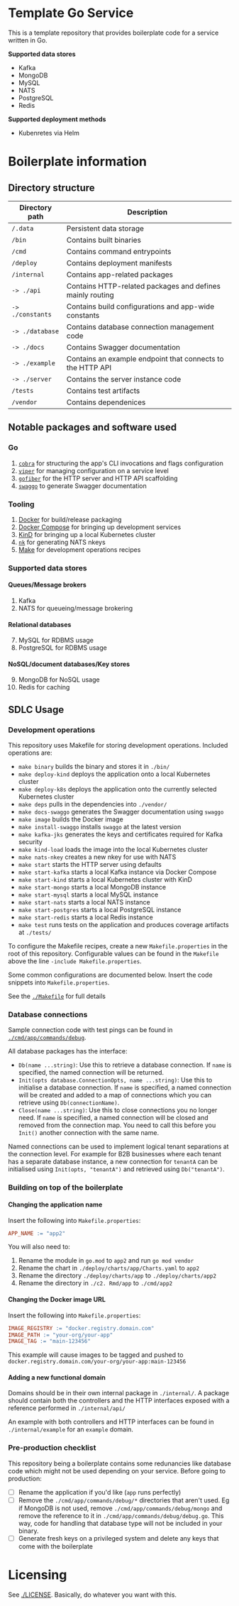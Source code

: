 # Template Go Service

This is a template repository that provides boilerplate code for a service written in Go.

**Supported data stores**
- Kafka
- MongoDB
- MySQL
- NATS
- PostgreSQL
- Redis

**Supported deployment methods**
- Kubenretes via Helm

# Boilerplate information

## Directory structure

| Directory path | Description |
| --- | --- |
| `/.data` | Persistent data storage |
| `/bin` | Contains built binaries |
| `/cmd` | Contains command entrypoints |
| `/deploy` | Contains deployment manifests |
| `/internal` | Contains app-related packages |
| `-> ./api` | Contains HTTP-related packages and defines mainly routing |
| `-> ./constants` | Contains build configurations and app-wide constants |
| `-> ./database` | Contains database connection management code |
| `-> ./docs` | Contains Swagger documentation |
| `-> ./example` | Contains an example endpoint that connects to the HTTP API |
| `-> ./server` | Contains the server instance code |
| `/tests` | Contains test artifacts |
| `/vendor` | Contains dependenices |

## Notable packages and software used

### Go

1. [`cobra`](https://github.com/spf13/cobra) for structuring the app's CLI invocations and flags configuration
1. [`viper`](https://github.com/spf13/viper) for managing configuration on a service level
1. [`gofiber`](https://github.com/gofiber/fiber) for the HTTP server and HTTP API scaffolding
2. [`swaggo`](https://github.com/swaggo/swag) to generate Swagger documentation

### Tooling

1. [Docker](https://www.docker.com/) for build/release packaging
2. [Docker Compose](https://docs.docker.com/compose/) for bringing up development services
3. [KinD](https://github.com/kubernetes-sigs/kind/) for bringing up a local Kubernetes cluster
4. [`nk`](https://github.com/nats-io/nkeys) for generating NATS nkeys
5. [Make](https://www.gnu.org/software/make/) for development operations recipes

### Supported data stores

#### Queues/Message brokers

1. Kafka
5. NATS for queueing/message brokering

#### Relational databases
7. MySQL for RDBMS usage
8. PostgreSQL for RDBMS usage

#### NoSQL/document databases/Key stores
9.  MongoDB for NoSQL usage
10. Redis for caching

## SDLC Usage

### Development operations

This repository uses Makefile for storing development operations. Included operations are:

- `make binary` builds the binary and stores it in `./bin/`
- `make deploy-kind` deploys the application onto a local Kubernetes cluster
- `make deploy-k8s` deploys the application onto the currently selected Kubernetes cluster
- `make deps` pulls in the dependencies into `./vendor/`
- `make docs-swaggo` generates the Swagger documentation using `swaggo`
- `make image` builds the Docker image
- `make install-swaggo` installs `swaggo` at the latest version
- `make kafka-jks` generates the keys and certificates required for Kafka security
- `make kind-load` loads the image into the local Kubernetes cluster
- `make nats-nkey` creates a new nkey for use with NATS
- `make start` starts the HTTP server using defaults
- `make start-kafka` starts a local Kafka instance via Docker Compose
- `make start-kind` starts a local Kubernetes cluster with KinD
- `make start-mongo` starts a local MongoDB instance
- `make start-mysql` starts a local MySQL instance
- `make start-nats` starts a local NATS instance
- `make start-postgres` starts a local PostgreSQL instance
- `make start-redis` starts a local Redis instance
- `make test` runs tests on the application and produces coverage artifacts at `./tests/`

To configure the Makefile recipes, create a new `Makefile.properties` in the root of this repository. Configurable values can be found in the `Makefile` above the line `-include Makefile.properties`.

Some common configurations are documented below. Insert the code snippets into `Makefile.properties`.

See the [`./Makefile`](Makefile) for full details

### Database connections

Sample connection code with test pings can be found in [`./cmd/app/commands/debug`](./cmd/app/commands/debug).

All database packages has the interface:

- `Db(name ...string)`: Use this to retrieve a database connection. If `name` is specified, the named connection will be returned.
- `Init(opts database.ConnectionOpts, name ...string)`: Use this to initialise a database connection. If `name` is specified, a named connection will be created and added to a map of connections which you can retrieve using `Db(connectionName)`.
- `Close(name ...string)`: Use this to close connections you no longer need. If `name` is specified, a named connection will be closed and removed from the connection map. You need to call this before you `Init()` another connection with the same name.

Named connections can be used to implement logical tenant separations at the connection level. For example for B2B businesses where each tenant has a separate database instance, a new connection for `tenantA` can be initialised using `Init(opts, "tenantA")` and retrieved using `Db("tenantA")`.

### Building on top of the boilerplate

#### Changing the application name

Insert the following into `Makefile.properties`:

```Makefile
APP_NAME := "app2"
```

You will also need to:
1. Rename the module in `go.mod` to `app2` and run `go mod vendor`
2. Rename the chart in `./deploy/charts/app/Charts.yaml` to `app2`
3. Rename the directory `./deploy/charts/app` to `./deploy/charts/app2`
4. Rename the directory in `./c2. Rmd/app` to `./cmd/app2`

#### Changing the Docker image URL

Insert the following into `Makefile.properties`:

```Makefile
IMAGE_REGISTRY := "docker.registry.domain.com"
IMAGE_PATH := "your-org/your-app"
IMAGE_TAG := "main-123456"
```

This example will cause images to be tagged and pushed to `docker.registry.domain.com/your-org/your-app:main-123456`

#### Adding a new functional domain

Domains should be in their own internal package in `./internal/`. A package should contain both the controllers and the HTTP interfaces exposed with a reference performed in `./internal/api/`

An example with both controllers and HTTP interfaces can be found in `./internal/example` for an `example` domain.

### Pre-production checklist

This repository being a boilerplate contains some redunancies like database code which might not be used depending on your service. Before going to production:

- [ ] Rename the application if you'd like (`app` runs perfectly)
- [ ] Remove the `./cmd/app/commands/debug/*` directories that aren't used. Eg if MongoDB is not used, remove `./cmd/app/commands/debug/mongo` and remove the reference to it in `./cmd/app/commands/debug/debug.go`. This way, code for handling that database type will not be included in your binary.
- [ ] Generate fresh keys on a privileged system and delete any keys that come with the boilerplate

# Licensing

See [./LICENSE](LICENSE). Basically, do whatever you want with this.
